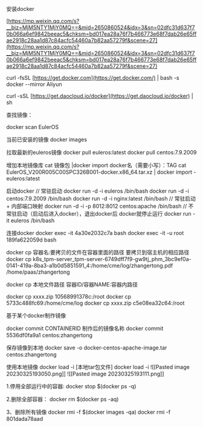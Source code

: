 安装docker

[https://mp.weixin.qq.com/s?__biz=MjM5NTY1MjY0MQ==&mid=2650860524&idx=3&sn=02dfc31d637f70b066a6ef9842beeac5&chksm=bd017ea28a76f7b466773e68f7dab26e65ffae2918c28aa1d87c84acfc54460a7b82aa57279f&scene=27](https://mp.weixin.qq.com/s?__biz=MjM5NTY1MjY0MQ==&mid=2650860524&idx=3&sn=02dfc31d637f70b066a6ef9842beeac5&chksm=bd017ea28a76f7b466773e68f7dab26e65ffae2918c28aa1d87c84acfc54460a7b82aa57279f&scene=27)

curl -fsSL [https://get.docker.com](https://get.docker.com/) | bash -s docker --mirror Aliyun

curl -sSL [https://get.daocloud.io/docker](https://get.daocloud.io/docker) | sh

查找镜像：

docker scan EulerOS

当前已安装的镜像
docker images

拉取最新的euleros镜像
docker pull euleros:latest
docker pull centos:7.9.2009

增加本地镜像库
cat 镜像包 |docker import docker名（需要小写）：TAG
cat EulerOS_V200R005C00SPC326B001-docker.x86_64.tar.xz | docker import - euleros:latest

启动docker
// 常驻启动
docker run -d -i euleros /bin/bash
docker run -d -i centos:7.9.2009 /bin/bash
docker run -d -i nginx:latest /bin/bash
// 常驻启动 + 内部端口映射
docker run -d -i -p 8012:8012 centos:apache /bin/bash
// 不常驻启动（启动后进入docker），退出docker后 docker就停止运行
docker run -it euleros /bin/bash

连接docker
docker exec -it  4a30e2032c7a bash
docker exec -it -u root  189fa622059d bash

docker cp 容器名:要拷贝的文件在容器里面的路径       要拷贝到宿主机的相应路径
docker cp k8s_tpm-server_tpm-server-6749dff7f9-gw9tj_phm_3bc9ef0a-0141-419a-8ba3-a1b0d5851591_4:/home/cme/log/zhangertong.pdf /home/paas/zhangertong

docker cp 本地文件路径 容器ID/容器NAME:容器内路径

docker cp  xxxx.zip 10568991378c:/root
docker cp    5733c488fc69:/home/cme/log
docker cp  xxxx.zip  c5e08ea32c64:/root

基于某个docker制作镜像

docker commit CONTAINERID  制作后的镜像名称
docker commit 5536df0fa9a1 centos:zhangertong

保存镜像到本地
docker save -o docker-centos-apache-image.tar centos:zhangertong

使用本地镜像
docker load -i [本地tar包文件]
docker load -i
![[Pasted image 20230325193050.png]]
![[Pasted image 20230325193111.png]]

1.停用全部运行中的容器:
docker stop $(docker ps -q)

2.删除全部容器：
docker rm $(docker ps -aq)

3、删除所有镜像
docker rmi -f $(docker images -qa)
docker rmi -f 801dada78aad
